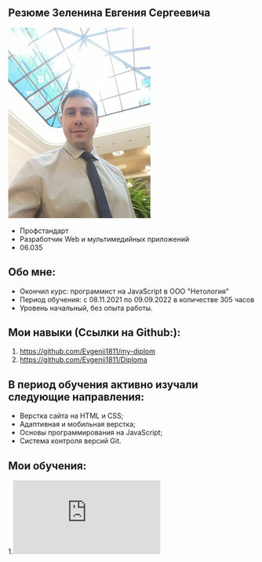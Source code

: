 ## Резюме Зеленина Евгения Сергеевича

![Мое фото](https://github.com/Evgenii1811/foto/blob/main/20180818_194426.jpg)

* Профстандарт
* Разработчик Web и мультимедийных приложений
* 06.035


## Обо мне:
* Окончил курс: программист на JavaScript в ООО "Нетология" 
* Период обучения: с 08.11.2021 по 09.09.2022 в количестве 305 часов
* Уровень начальный, без опыта работы.


## Мои навыки (Ссылки на Github:):
1. https://github.com/Evgenii1811/my-diplom
2. https://github.com/Evgenii1811/Diploma

## В период обучения активно изучали следующие направления:
- Верстка сайта на HTML и CSS;
- Адаптивная и мобильная верстка;
- Основы программирования на JavaScript;
- Система контроля версий Git.

## Мои обучения:
1.![Программист на JavaScript](https://github.com/Evgenii1811/certificate/blob/main/certificate.pdf)


